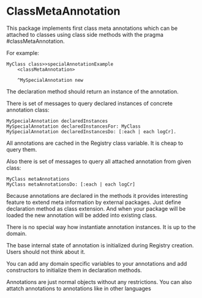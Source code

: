 # ClassMetaAnnotation
This package implements first class meta annotations which can be attached to classes using class side methods with the pragma #classMetaAnnotation. 

For example:
```Smalltalk
MyClass class>>specialAnnotationExample
	<classMetaAnnotation>
	
	^MySpecialAnnotation new
```
The declaration method should return an instance of the annotation.

There is set of messages to query declared instances of concrete annotation class:
```Smalltalk
MySpecialAnnotation declaredInstances
MySpecialAnnotation declaredInstancesFor: MyClass
MySpecialAnnotation declaredInstancesDo: [:each | each logCr].
```
All annotations are cached in the Registry class variable. It is cheap to query them.

Also there is set of messages to query all attached annotation from given class:
```Smalltalk
MyClass metaAnnotations
MyClass metaAnnotationsDo: [:each | each logCr]
```
Because annotations are declared in the methods it provides interesting feature to extend meta information by external packages.
Just define declaration method as class extension. And when your package will be loaded the new annotation will be added into existing class.
 
There is no special way how instantiate annotation instances. It is up to the domain.

The base internal state of annotation is initialized during Registry creation.  Users should not think about it. 

You can add any domain specific variables to your annotations and add constructors to initialize them in declaration methods. 

Annotations are just normal objects without any restrictions. You can also attatch annotations to annotations like in other languages
